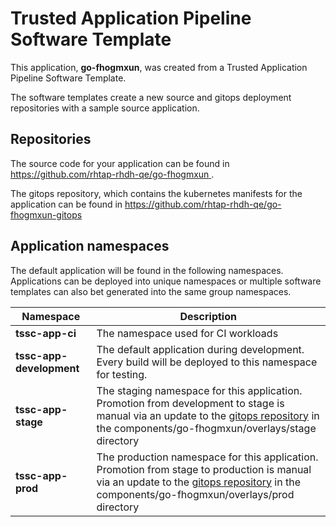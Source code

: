 # Trusted Application Pipeline Software Template

This application, **go-fhogmxun**, was created from a Trusted Application Pipeline Software Template.

The software templates create a new source and gitops deployment repositories with a sample source application. 

## Repositories

The source code for your application can be found in [https://github.com/rhtap-rhdh-qe/go-fhogmxun ](https://github.com/rhtap-rhdh-qe/go-fhogmxun ).
 
The gitops repository, which contains the kubernetes manifests for the application can be found in 
[https://github.com/rhtap-rhdh-qe/go-fhogmxun-gitops ](https://github.com/rhtap-rhdh-qe/go-fhogmxun-gitops ) 

## Application namespaces 

The default application will be found in the following namespaces. Applications can be deployed into unique namespaces or multiple software templates can also bet generated into the same group namespaces.  

|  Namespace   |  Description   |  
| -------- | -------- |
| **tssc-app-ci** | The namespace used for CI workloads |
| **tssc-app-development** | The default application during development. Every build will be deployed to this namespace for testing. |
| **tssc-app-stage** | The staging namespace for this application. Promotion from development to stage is manual via an update to the [gitops repository](https://github.com/rhtap-rhdh-qe/go-fhogmxun-gitops ) in the components/go-fhogmxun/overlays/stage directory |
| **tssc-app-prod** | The production namespace for this application. Promotion from stage to production is manual via an update to the [gitops repository](https://github.com/rhtap-rhdh-qe/go-fhogmxun-gitops ) in the components/go-fhogmxun/overlays/prod directory |